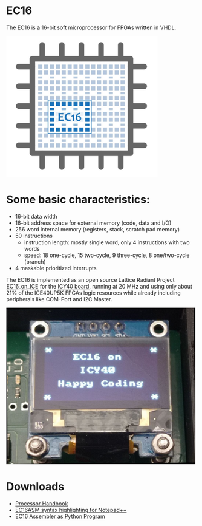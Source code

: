 # EC16
The EC16 is a 16-bit soft microprocessor for FPGAs written in VHDL.

 <img src="/Doc/EC16_Logo.jpg" width="400" />
 
# Some basic characteristics:
- 16-bit data width
- 16-bit address space for external memory (code, data and I/O)
- 256 word internal memory (registers, stack, scratch pad memory)
- 50 instructions
  * instruction length: mostly single word, only 4 instructions with two words
  * speed: 18 one-cycle, 15 two-cycle, 9 three-cycle, 8 one/two-cycle (branch)
- 4 maskable prioritized interrupts

The EC16 is implemented as an open source Lattice Radiant Project [EC16_on_ICE](https://github.com/Edgar-Conzen/EC16_on_ICE) for the [ICY40 board](https://github.com/Edgar-Conzen/ICY40), 
running at 20 MHz and using only about 21% of the ICE40UP5K FPGAs logic resources while already including peripherals like COM-Port and I2C Master.

  <img src="/Doc/ICY40_EC16_writes_text_on_display.jpg" width="500" />

 # Downloads
 - [Processor Handbook](https://raw.github.com/Edgar-Conzen/EC16/main/Download/EC16_ISA_V1.0.pdf)
 - [EC16ASM syntax highlighting for Notepad++](https://raw.github.com/Edgar-Conzen/EC16/main/EC16_ASM_Syntax_for_NotepadPP.xml)
 - [EC16 Assembler as Python Program](https://raw.github.com/Edgar-Conzen/EC16/main/Download/ec16asm.py)
